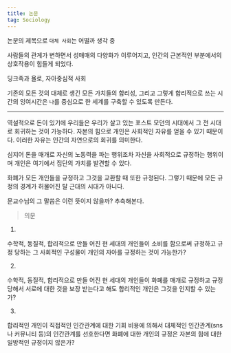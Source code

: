 ```yaml
---
title: 논문
tag: Sociology
---
```




 논문의 제목으로 `대체 사회`는 어떨까 생각 중

사람들의 관계가 변하면서 성매매의 다양화가 이루어지고, 인간의 근본적인 부분에서의 상호작용이 힘들게 되었다.

딩크족과 욜로, 자아중심적 사회

기존의 모든 것의 대체로 생긴 모든 가치들의 합리성, 그리고 그렇게 합리적으로 쓰는 시간의 잉여시간은 `나`를 중심으로 한 세계를 구축할 수 있도록 만든다.

----

역설적으로 돈이 있기에 우리들은 우리가 살고 있는 포스트 모던의 시대에서 그 전 시대로 회귀하는 것이 가능하다. 자본의 힘으로 개인은 사회적인 자유를 얻을 수 있기 때문이다. 이러한 자유는 인간의 자연으로의 회귀를 의미한다.  

 심지어 돈을 매개로 자신의 노동력을 파는 행위조차 자신을 사회적으로 규정하는 행위이며 개인은 여기에서 집단의 가치를 발견할 수 있다. 

화폐가 모든 개인들을 규정하고 그것을 교환할 때 또한 규정된다.  그렇기 때문에 모든 규정의 경계가 허물어진 탈 근대의 시대가 아니다.

문교수님의 그 말씀은 이런 뜻이지 않을까? 추측해본다.

> 의문

1.

수학적, 동질적, 합리적으로 만들 어진 현 세대의 개인들이 소비를 함으로써 규정하고 규정 당하는 그 사회적인 구성물이 개인의 자아를 규정하는 것이 가능한가?

2.

수학적, 동질적, 합리적으로 만들 어진 현 세대의 개인들이 화폐를 매개로 규정하고 규정 당해서 서로에 대한 것을 보장 받는다고 해도 합리적인 개인은 그것을 인지할 수 있는가?

3.

합리적인 개인이 직접적인 인간관계에 대한 기회 비용에 의해서  대체적인 인간관계(sns나 커뮤니티 등)의 인간관계를 선호한다면 화폐에 대한 개인의 규정은 자본의 힘에 대한 일방적인 규정이지 않은가?


